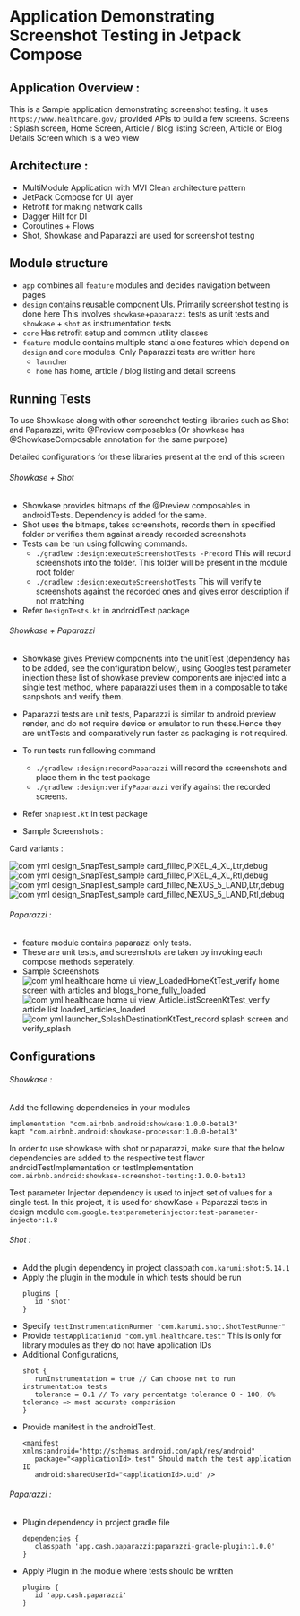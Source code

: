 # Application Demonstrating Screenshot Testing in Jetpack Compose

## Application Overview :
   This is a Sample application demonstrating screenshot testing. 
   It uses `https://www.healthcare.gov/` provided APIs to build a few screens.
   Screens : Splash screen, Home Screen, Article / Blog listing Screen, Article or Blog Details Screen which is a web view
   
## Architecture :
- MultiModule Application with MVI Clean architecture pattern
- JetPack Compose for UI layer
- Retrofit for making network calls
- Dagger Hilt for DI
- Coroutines + Flows
- Shot, Showkase and Paparazzi are used for screenshot testing

## Module structure
- `app` combines all `feature` modules and decides navigation between pages
- `design` contains reusable component UIs. Primarily screenshot testing is done here This involves `showkase`+`paparazzi` tests as unit tests and `showkase` + `shot` as instrumentation tests
- `core` Has retrofit setup and common utility classes
- `feature` module contains multiple stand alone features which depend on `design` and `core` modules. Only Paparazzi tests are written here
    - `launcher`
    - `home` has home, article / blog listing and detail screens

## Running Tests
   To use Showkase along with other screenshot testing libraries such as Shot and Paparazzi, write 
   @Preview composables (Or showkase has @ShowkaseComposable annotation for the same purpose)

   Detailed configurations for these libraries present at the end of this screen

  ###### Showkase + Shot
  - Showkase provides bitmaps of the @Preview composables in androidTests. Dependency is added for the same.
  - Shot uses the bitmaps, takes screenshots, records them in specified folder or verifies them against already recorded screenshots
  - Tests can be run using following commands.
      - `./gradlew :design:executeScreenshotTests -Precord` This will record screenshots into the folder. This folder will be 
               present in the module root folder
      - `./gradlew :design:executeScreenshotTests` This will verify te screenshots against the recorded ones and gives error description if not matching
  - Refer `DesignTests.kt` in androidTest package

   ###### Showkase + Paparazzi
   - Showkase gives Preview components into the unitTest (dependency has to be added, see the configuration below), using Googles test parameter injection these
list of showkase preview components are injected into a single test method, where paparazzi uses them in a composable to take sanpshots and verify them.
- Paparazzi tests are unit tests, Paparazzi is similar to android preview render, and do not require device or emulator to run these.Hence they are unitTests and comparatively run faster as packaging is not required.
- To run tests run following command
   - `./gradlew :design:recordPaparazzi` will record the screenshots and place them in the test package
   - `./gradlew :design:verifyPaparazzi` verify against the recorded screens.
- Refer `SnapTest.kt` in test package

- Sample Screenshots : 

Card variants :

![com yml design_SnapTest_sample card_filled,PIXEL_4_XL,Ltr,debug](https://user-images.githubusercontent.com/102218374/183363436-7395e86d-ac49-4416-9dde-43a992376aed.png)
![com yml design_SnapTest_sample card_filled,PIXEL_4_XL,Rtl,debug](https://user-images.githubusercontent.com/102218374/183363499-ccc9a4bd-79bc-4b07-890e-c01e0a17aadc.png)
![com yml design_SnapTest_sample card_filled,NEXUS_5_LAND,Ltr,debug](https://user-images.githubusercontent.com/102218374/183363530-154bbae9-f726-4117-8e1c-41f744bbac78.png)
![com yml design_SnapTest_sample card_filled,NEXUS_5_LAND,Rtl,debug](https://user-images.githubusercontent.com/102218374/183363541-c204014b-d706-4e1f-ac26-164d777e6ef1.png)


###### Paparazzi :
- feature module contains paparazzi only tests.
- These are unit tests, and screenshots are taken by invoking each compose methods seperately.
- Sample Screenshots
![com yml healthcare home ui view_LoadedHomeKtTest_verify home screen with articles and blogs_home_fully_loaded](https://user-images.githubusercontent.com/102218374/183365810-ceb7e892-7b68-47c1-ab9b-2f70f90bf680.png)
![com yml healthcare home ui view_ArticleListScreenKtTest_verify article list loaded_articles_loaded](https://user-images.githubusercontent.com/102218374/183365883-89b37d56-a3ed-449e-a290-28c72466c2e4.png)
![com yml launcher_SplashDestinationKtTest_record splash screen and verify_splash](https://user-images.githubusercontent.com/102218374/183366176-9253d1bb-aeba-4d68-856f-ed66910f0f8b.png)



## Configurations

###### Showkase : 

Add the following dependencies in your modules
   ```
   implementation "com.airbnb.android:showkase:1.0.0-beta13"
   kapt "com.airbnb.android:showkase-processor:1.0.0-beta13"
   ```
In order to use showkase with shot or paparazzi, make sure that the below dependencies are added to the respective test flavor androidTestImplementation or testImplementation `com.airbnb.android:showkase-screenshot-testing:1.0.0-beta13`

Test parameter Injector dependency is used to inject set of values for a single test. In this project, it is used for showKase + Paparazzi tests in design module `com.google.testparameterinjector:test-parameter-injector:1.8`

###### Shot :
- Add the plugin dependency in project classpath `com.karumi:shot:5.14.1`
- Apply the plugin in the module in which tests should be run
   ```
   plugins {
      id 'shot'
   }
   ```
- Specify `testInstrumentationRunner "com.karumi.shot.ShotTestRunner"`
- Provide `testApplicationId "com.yml.healthcare.test"` This is only for library modules as they do not have application IDs
- Additional Configurations,
   ```
   shot { 
      runInstrumentation = true // Can choose not to run instrumentation tests
      tolerance = 0.1 // To vary percentatge tolerance 0 - 100, 0% tolerance => most accurate comparision
   }
   ```
- Provide manifest in the androidTest.
   ```
   <manifest xmlns:android="http://schemas.android.com/apk/res/android"
      package="<applicationId>.test" Should match the test application ID
      android:sharedUserId="<applicationId>.uid" />
   ```

###### Paparazzi :
- Plugin dependency in project gradle file
   ```
   dependencies {
      classpath 'app.cash.paparazzi:paparazzi-gradle-plugin:1.0.0'
   }
   ```
- Apply Plugin in the module where tests should be written
   ```
   plugins {
      id 'app.cash.paparazzi'
   }
   ```

